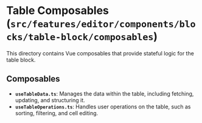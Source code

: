 # Table Composables (`src/features/editor/components/blocks/table-block/composables`)

This directory contains Vue composables that provide stateful logic for the table block.

## Composables

-   **`useTableData.ts`**: Manages the data within the table, including fetching, updating, and structuring it.
-   **`useTableOperations.ts`**: Handles user operations on the table, such as sorting, filtering, and cell editing. 